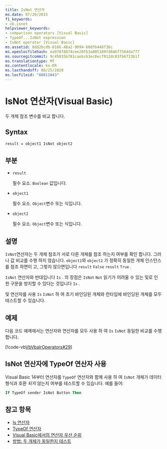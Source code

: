 ```yaml
---
title: IsNot 연산자
ms.date: 07/20/2015
f1_keywords:
- vb.isnot
helpviewer_keywords:
- comparison operators [Visual Basic]
- TypeOf...IsNot expression
- IsNot operator [Visual Basic]
ms.assetid: 8dd2bcdb-0166-48a2-9094-60dfb448f36c
ms.openlocfilehash: ea978f8874cee20fb3a005189fd846f7564da777
ms.sourcegitcommit: 9c45035b781caebc63ec8ecf912dc83fb6723b1f
ms.translationtype: MT
ms.contentlocale: ko-KR
ms.lasthandoff: 08/25/2020
ms.locfileid: "88811043"
---
```

# <a name="isnot-operator-visual-basic"></a>IsNot 연산자(Visual Basic)

두 개체 참조 변수를 비교 합니다.

## <a name="syntax"></a>Syntax

```vb
result = object1 IsNot object2
```

## <a name="parts"></a>부분

- `result`

  필수 요소. `Boolean` 값입니다.

- `object1`

  필수 요소. `Object`변수 또는 식입니다.

- `object2`

  필수 요소. `Object`변수 또는 식입니다.

## <a name="remarks"></a>설명

`IsNot`연산자는 두 개체 참조가 서로 다른 개체를 참조 하는지 여부를 확인 합니다. 그러나 값 비교를 수행 하지 않습니다. `object1`와 `object2` 가 정확히 동일한 개체 인스턴스를 참조 하면이 고, 그렇지 않으면입니다 `result` `False` `result` `True` .

`IsNot` 연산자와 반대입니다 `Is` . 의 장점은 `IsNot` `Not` 읽기가 어려울 수 있는 및로 인 한 구문을 방지할 수 있다는 것입니다 `Is` .

 및 연산자를 사용 `Is` `IsNot` 하 여 초기 바인딩된 개체와 런타임에 바인딩된 개체를 모두 테스트할 수 있습니다.

## <a name="example"></a>예제

다음 코드 예제에서는 연산자와 연산자를 모두 사용 하 여 `Is` `IsNot` 동일한 비교를 수행 합니다.

[!code-vb[VbVbalrOperators#29](~/samples/snippets/visualbasic/VS_Snippets_VBCSharp/VbVbalrOperators/VB/Class1.vb#29)]

## <a name="use-typeof-operator-with-isnot-operator"></a>IsNot 연산자에 TypeOf 연산자 사용

Visual Basic 14부터 연산자를 `TypeOf` 연산자와 함께 사용 하 여 `IsNot` 개체가 데이터 형식과 호환 *되지* 않는지 여부를 테스트할 수 있습니다. 예를 들어:

```vb
If TypeOf sender IsNot Button Then
```

## <a name="see-also"></a>참고 항목

- [Is 연산자](is-operator.md)
- [TypeOf 연산자](typeof-operator.md)
- [Visual Basic에서의 연산자 우선 순위](operator-precedence.md)
- [방법: 두 개체가 동일한지 테스트](../../programming-guide/language-features/operators-and-expressions/how-to-test-whether-two-objects-are-the-same.md)
